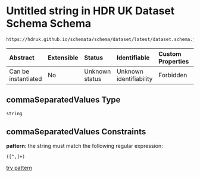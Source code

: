# Untitled string in HDR UK Dataset Schema Schema

```txt
https://hdruk.github.io/schemata/schema/dataset/latest/dataset.schema.json#/definitions/commaSeparatedValues
```



| Abstract            | Extensible | Status         | Identifiable            | Custom Properties | Additional Properties | Access Restrictions | Defined In                                                                                        |
| :------------------ | :--------- | :------------- | :---------------------- | :---------------- | :-------------------- | :------------------ | :------------------------------------------------------------------------------------------------ |
| Can be instantiated | No         | Unknown status | Unknown identifiability | Forbidden         | Allowed               | none                | [dataset.schema.json*](../../../schema/dataset/latest/dataset.schema.json "open original schema") |

## commaSeparatedValues Type

`string`

## commaSeparatedValues Constraints

**pattern**: the string must match the following regular expression: 

```regexp
([^,]+)
```

[try pattern](https://regexr.com/?expression=\(%5B%5E%2C%5D%2B\) "try regular expression with regexr.com")
